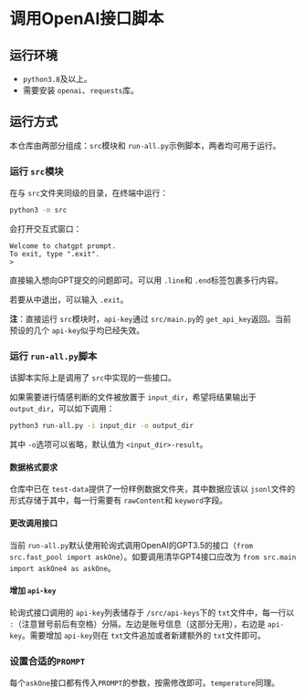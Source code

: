 # 调用OpenAI接口脚本

## 运行环境

- `python3.8`及以上。
- 需要安装 `openai`、`requests`库。

## 运行方式

本仓库由两部分组成：`src`模块和 `run-all.py`示例脚本，两者均可用于运行。

### 运行 `src`模块

在与 `src`文件夹同级的目录，在终端中运行：

```bash
python3 -m src
```

会打开交互式窗口：

```
Welcome to chatgpt prompt.
To exit, type ".exit".
>
```

直接输入想向GPT提交的问题即可。可以用 `.line`和 `.end`标签包裹多行内容。

若要从中退出，可以输入 `.exit`。

**注**：直接运行 `src`模块时，`api-key`通过 `src/main.py`的 `get_api_key`返回。当前预设的几个 `api-key`似乎均已经失效。

### 运行 `run-all.py`脚本

该脚本实际上是调用了 `src`中实现的一些接口。

如果需要进行情感判断的文件被放置于 `input_dir`，希望将结果输出于 `output_dir`，可以如下调用：

```bash
python3 run-all.py -i input_dir -o output_dir
```

其中 `-o`选项可以省略，默认值为 `<input_dir>-result`。

#### 数据格式要求

仓库中已在 `test-data`提供了一份样例数据文件夹，其中数据应该以 `jsonl`文件的形式存储于其中，每一行需要有 `rawContent`和 `keyword`字段。

#### 更改调用接口

当前 `run-all.py`默认使用轮询式调用OpenAI的GPT3.5的接口（`from src.fast_pool import askOne`）。如要调用清华GPT4接口应改为 `from src.main import askOne4 as askOne`。

#### 增加 `api-key`

轮询式接口调用的 `api-key`列表储存于 `/src/api-keys`下的 `txt`文件中，每一行以 ` : `（注意冒号前后有空格）分隔，左边是账号信息（这部分无用），右边是 `api-key`。需要增加 `api-key`则在 `txt`文件追加或者新建额外的 `txt`文件即可。

### 设置合适的`PROMPT`

每个`askOne`接口都有传入`PROMPT`的参数，按需修改即可。`temperature`同理。
